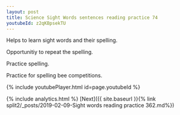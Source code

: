 ```yaml
---
layout: post
title: Science Sight Words sentences reading practice 74
youtubeId: z2qKBpsekTU
---
```

 
 
Helps to learn sight words and their spelling.

Opportunitiy to repeat the spelling. 

Practice spelling. 
 
Practice for spelling bee competitions. 
 
{% include youtubePlayer.html id=page.youtubeId %}
 
 
{% include analytics.html %} 
[Next]({{ site.baseurl }}{% link  split2/_posts/2019-02-09-Sight words reading practice 362.md%})
 
